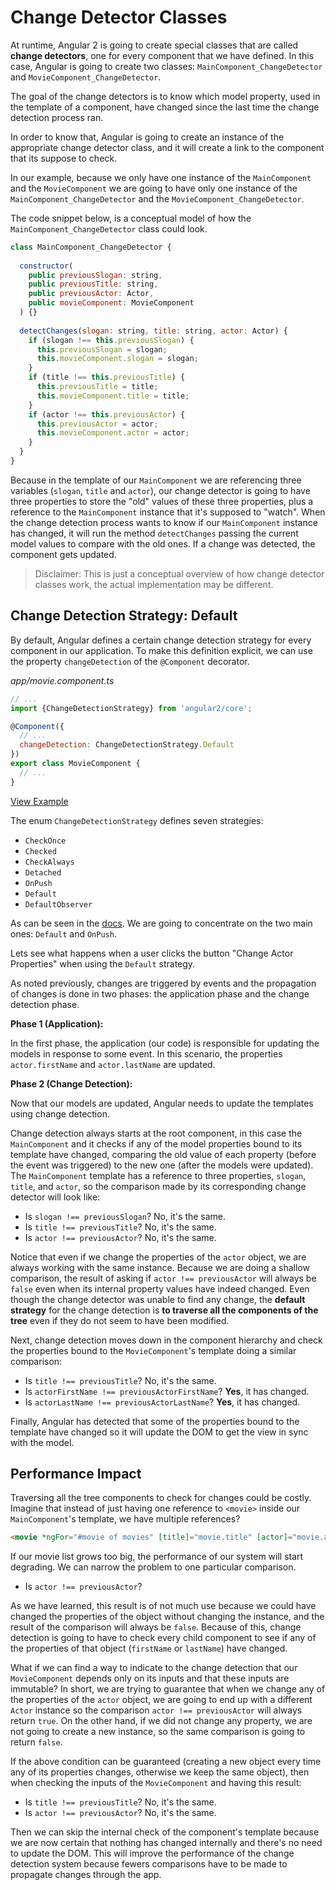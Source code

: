 # Change Detector Classes

At runtime, Angular 2 is going to create special classes that are called **change detectors**, one for every component that we have defined. In this case, Angular is going to create two classes: `MainComponent_ChangeDetector` and `MovieComponent_ChangeDetector`.

The goal of the change detectors is to know which model property, used in the template of a component, have changed since the last time the change detection process ran.

In order to know that, Angular is going to create an instance of the appropriate change detector class, and it will create a link to the component that its suppose to check. 

In our example, because we only have one instance of the `MainComponent` and the `MovieComponent` we are going to have only one instance of the `MainComponent_ChangeDetector` and the `MovieComponent_ChangeDetector`.

The code snippet below, is a conceptual model of how the `MainComponent_ChangeDetector` class could look.

```javascript
class MainComponent_ChangeDetector {
  
  constructor(
    public previousSlogan: string,
    public previousTitle: string,
    public previousActor: Actor,
    public movieComponent: MovieComponent 
  ) {} 
  
  detectChanges(slogan: string, title: string, actor: Actor) {
    if (slogan !== this.previousSlogan) {
      this.previousSlogan = slogan;
      this.movieComponent.slogan = slogan; 
    }
    if (title !== this.previousTitle) {
      this.previousTitle = title;
      this.movieComponent.title = title;
    }
    if (actor !== this.previousActor) {
      this.previousActor = actor;
      this.movieComponent.actor = actor; 
    }
  }
}
```

Because in the template of our `MainComponent` we are referencing three variables (`slogan`, `title` and `actor`), our change detector is going to have three properties to store the "old" values of these three properties, plus a reference to the `MainComponent` instance that it's supposed to "watch". When the change detection process wants to know if our `MainComponent` instance has changed, it will run the method `detectChanges` passing the current model values to compare with the old ones. If a change was detected, the component gets updated.

> Disclaimer: This is just a conceptual overview of how change detector classes work, the actual implementation may be different.  

## Change Detection Strategy: Default

By default, Angular defines a certain change detection strategy for every component in our application. To make this definition explicit, we can use the property `changeDetection` of the `@Component` decorator.

_app/movie.component.ts_
```javascript
// ...
import {ChangeDetectionStrategy} from 'angular2/core';

@Component({
  // ...
  changeDetection: ChangeDetectionStrategy.Default
})
export class MovieComponent {
  // ...
}
```

[View Example](http://plnkr.co/edit/n6m7rOtxG5MU0tsRl5xX?p=preview)

The enum `ChangeDetectionStrategy` defines seven strategies: 

* `CheckOnce` 
* `Checked` 
* `CheckAlways` 
* `Detached`
* `OnPush` 
* `Default`
* `DefaultObserver` 
 
As can be seen in the [docs](https://angular.io/docs/ts/latest/api/core/ChangeDetectionStrategy-enum.html). We are going to concentrate on the two main ones: `Default` and `OnPush`.

Lets see what happens when a user clicks the button "Change Actor Properties" when using the `Default` strategy. 

As noted previously, changes are triggered by events and the propagation of changes is done in two phases: the application phase and the change detection phase.

**Phase 1 (Application):**

In the first phase, the application (our code) is responsible for updating the models in response to some event. In this scenario, the properties `actor.firstName` and `actor.lastName` are updated.

**Phase 2 (Change Detection):**

Now that our models are updated, Angular needs to update the templates using change detection.

Change detection always starts at the root component, in this case the `MainComponent` and it checks if any of the model properties bound to its template have changed, comparing the old value of each property (before the event was triggered) to the new one (after the models were updated). The `MainComponent` template has a reference to three properties, `slogan`, `title`, and `actor`, so the comparison made by its corresponding change detector will look like:

- Is `slogan !== previousSlogan`? No, it's the same.
- Is `title !== previousTitle`? No, it's the same.
- Is `actor !== previousActor`? No, it's the same.

Notice that even if we change the properties of the `actor` object, we are always working with the same instance. Because we are doing a shallow comparison, the result of asking if `actor !== previousActor` will always be `false` even when its internal property values have indeed changed. Even though the change detector was unable to find any change, the **default strategy** for the change detection is **to traverse all the components of the tree** even if they do not seem to have been modified.

Next, change detection moves down in the component hierarchy and check the properties bound to the `MovieComponent`'s template doing a similar comparison:

- Is `title !== previousTitle`? No, it's the same.
- Is `actorFirstName !== previousActorFirstName`? **Yes**, it has changed.
- Is `actorLastName !== previousActorLastName`? **Yes**, it has changed.

Finally, Angular has detected that some of the properties bound to the template have changed so it will update the DOM to get the view in sync with the model.

## Performance Impact

Traversing all the tree components to check for changes could be costly. Imagine that instead of just having one reference to `<movie>` inside our `MainComponent`'s template, we have multiple references?

```html
<movie *ngFor="#movie of movies" [title]="movie.title" [actor]="movie.actor"></movie>`
```

If our movie list grows too big, the performance of our system will start degrading. We can narrow the problem to one particular comparison.

- Is `actor !== previousActor`?

As we have learned, this result is of not much use because we could have changed the properties of the object without changing the instance, and the result of the comparison will always be `false`. Because of this, change detection is going to have to check every child component to see if any of the properties of that object (`firstName` or `lastName`) have changed.

What if we can find a way to indicate to the change detection that our `MovieComponent` depends only on its inputs and that these inputs are immutable? In short, we are trying to guarantee that when we change any of the properties of the `actor` object, we are going to end up with a different `Actor` instance so the comparison `actor !== previousActor` will always return `true`. On the other hand, if we did not change any property, we are not going to create a new instance, so the same comparison is going to return `false`.

If the above condition can be guaranteed (creating a new object every time any of its properties changes, otherwise we keep the same object), then when checking the inputs of the `MovieComponent` and having this result:

- Is `title !== previousTitle`? No, it's the same.
- Is `actor !== previousActor`? No, it's the same.

Then we can skip the internal check of the component's template because we are now certain that nothing has changed internally and there's no need to update the DOM. This will improve the performance of the change detection system because fewers comparisons have to be made to propagate changes through the app.

